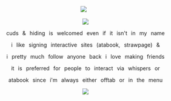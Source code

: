 <p align="center">
</a>
<img src="https://komarev.com/ghpvc/?username=thanossu&color=D78500&style=plastic&label=🍥" />⠀
<p align="center">
<img src="https://i.postimg.cc/Vv187v8S/ezgif-75e7b2e4b049c5.gif" />
<p align="center">
cuds⠀&⠀hiding⠀is⠀welcomed⠀even⠀if⠀it⠀isn't⠀in⠀my⠀name
<p align="center">
i⠀like⠀signing⠀interactive⠀sites⠀(atabook,⠀strawpage)⠀&
<p align="center">
i⠀pretty⠀much⠀follow⠀anyone⠀back⠀i⠀love⠀making⠀friends
<p align="center">
it⠀is⠀preferred⠀for⠀people⠀to⠀interact⠀via⠀whispers⠀or
<p align="center">
atabook⠀since⠀i'm⠀always⠀either⠀offtab⠀or⠀in⠀the⠀menu
<p align="center">
<img src="https://spotify-github-profile.kittinanx.com/api/view?uid=2kq4oimu9pg6ns1pv9qan6xlh&cover_image=true&theme=natemoo-re&show_offline=true&background_color=8B9493&interchange=false&bar_color=8B9493&bar_color_cover=false" />
